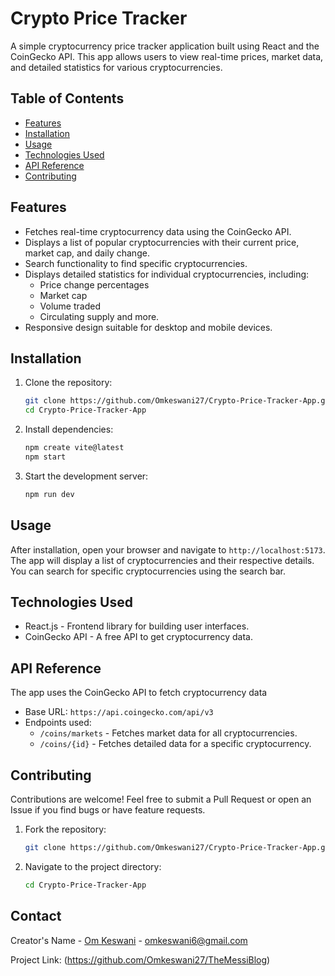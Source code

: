 # Crypto Price Tracker

A simple cryptocurrency price tracker application built using React and the CoinGecko API. This app allows users to view real-time prices, market data, and detailed statistics for various cryptocurrencies.

## Table of Contents

- [Features](#features)
- [Installation](#installation)
- [Usage](#usage)
- [Technologies Used](#technologies-used)
- [API Reference](#api-reference)
- [Contributing](#contributing)

## Features

- Fetches real-time cryptocurrency data using the CoinGecko API.
- Displays a list of popular cryptocurrencies with their current price, market cap, and daily change.
- Search functionality to find specific cryptocurrencies.
- Displays detailed statistics for individual cryptocurrencies, including:
  - Price change percentages
  - Market cap
  - Volume traded
  - Circulating supply and more.
- Responsive design suitable for desktop and mobile devices.

## Installation

1. Clone the repository:

   ```bash
   git clone https://github.com/Omkeswani27/Crypto-Price-Tracker-App.git
   cd Crypto-Price-Tracker-App
   
2. Install dependencies:

   ```bash
   npm create vite@latest
   npm start
   
3. Start the development server:

   ```bash
   npm run dev
   
## Usage

After installation, open your browser and navigate to `http://localhost:5173`. The app will display a list of cryptocurrencies and their respective details. You can search for specific cryptocurrencies using the search bar.

## Technologies Used

- React.js - Frontend library for building user interfaces.
- CoinGecko API - A free API to get cryptocurrency data.

## API Reference

The app uses the CoinGecko API to fetch cryptocurrency data
- Base URL: `https://api.coingecko.com/api/v3`
- Endpoints used:
  - `/coins/markets` - Fetches market data for all cryptocurrencies.
  - `/coins/{id}` - Fetches detailed data for a specific cryptocurrency.

## Contributing

Contributions are welcome! Feel free to submit a Pull Request or open an Issue if you find bugs or have feature requests.

1. Fork the repository:

   ```bash
   git clone https://github.com/Omkeswani27/Crypto-Price-Tracker-App.git
   
2.  Navigate to the project directory:
    ```bash
    cd Crypto-Price-Tracker-App

## Contact

Creator's Name - [Om Keswani](https://www.linkedin.com/in/om-keswani-4995262a5/?originalSubdomain=in) - omkeswani6@gmail.com

Project Link: (https://github.com/Omkeswani27/TheMessiBlog)
